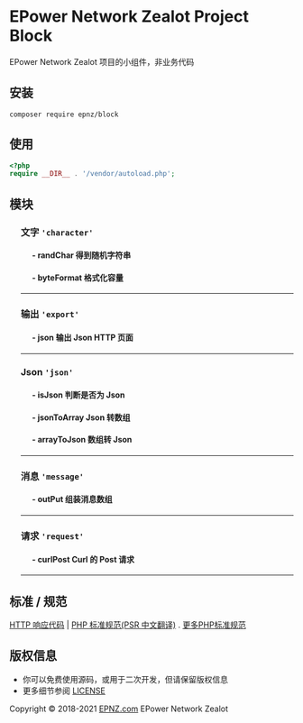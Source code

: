 EPower Network Zealot Project Block
===================================

EPower Network Zealot 项目的小组件，非业务代码

## 安装

~~~
composer require epnz/block
~~~

## 使用

~~~php
<?php
require __DIR__ . '/vendor/autoload.php'; 
~~~

## 模块

<div style="margin-left: 20px;">

### 文字 `'character'`

<div style="margin-left: 20px;">

#### - **randChar** 得到随机字符串

#### - **byteFormat** 格式化容量

</div>

-----------------------

### 输出 `'export'`

<div style="margin-left: 20px;">

#### - **json** 输出 Json HTTP 页面

</div>

-----------------------

### Json `'json'`

<div style="margin-left: 20px;">

#### - **isJson** 判断是否为 Json

#### - **jsonToArray** Json 转数组

#### - **arrayToJson**  数组转 Json

</div>

-----------------------

### 消息 `'message'`

<div style="margin-left: 20px;">

#### - **outPut** 组装消息数组

</div>

-----------------------

### 请求 `'request'` 

<div style="margin-left: 20px;">

#### - **curlPost** Curl 的 Post 请求

</div>

-----------------------

</div>

## 标准 / 规范

[HTTP 响应代码](https://tools.ietf.org/html/rfc2616)  |
[PHP 标准规范(PSR 中文翻译)](https://www.bookstack.cn/read/PSR%20%e4%b8%ad%e6%96%87%e7%bf%bb%e8%af%91/README.md) . [更多PHP标准规范](https://www.php-fig.org/psr/)

## 版权信息

 * 你可以免费使用源码，或用于二次开发，但请保留版权信息
 * 更多细节参阅 [LICENSE](LICENSE)

Copyright &copy; 2018-2021 [EPNZ.com](http://www.epnz.com) EPower Network Zealot
